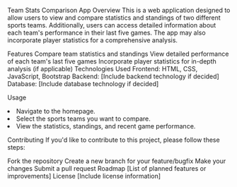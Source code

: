 Team Stats Comparison App
Overview
This is a web application designed to allow users to view and compare statistics and standings of two different sports teams. Additionally, users can access detailed information about each team's performance in their last five games. The app may also incorporate player statistics for a comprehensive analysis.

Features
Compare team statistics and standings
View detailed performance of each team's last five games
Incorporate player statistics for in-depth analysis (if applicable)
Technologies Used
Frontend: HTML, CSS, JavaScript, Bootstrap
Backend: [Include backend technology if decided]
Database: [Include database technology if decided]

Usage
<li>Navigate to the homepage.</li>
<li>Select the sports teams you want to compare.</li>
<li>View the statistics, standings, and recent game performance.</li>

Contributing
If you'd like to contribute to this project, please follow these steps:

Fork the repository
Create a new branch for your feature/bugfix
Make your changes
Submit a pull request
Roadmap
[List of planned features or improvements]
License
[Include license information]




